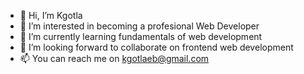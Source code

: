 - 👋 Hi, I’m Kgotla
- 👀 I’m interested in becoming a profesional Web Developer
- 🌱 I’m currently learning fundamentals of web development 
- 💞️ I’m looking forward to collaborate on frontend web development  
- 📫 You can reach me on kgotlaeb@gmail.com

<!---
kgotlaeb/kgotlaeb is a ✨ special ✨ repository because its `README.md` (this file) appears on your GitHub profile.
You can click the Preview link to take a look at your changes.
--->
